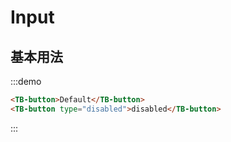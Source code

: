 # Input
## 基本用法
<div class="code_inline">
  <TB-input/>
</div>

:::demo
```html
<TB-button>Default</TB-button>
<TB-button type="disabled">disabled</TB-button>
```
:::